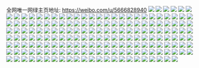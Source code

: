 全网唯一网绿主页地址: https://weibo.com/u/5666828940 
![](https://wx4.sinaimg.cn/mw2000/006bvr4Mly1h8xcq5hfs6j30u01hcthp.jpg) 
![](https://wx4.sinaimg.cn/mw2000/006bvr4Mly1h8xcq4tu5nj30u01hck2r.jpg) 
![](https://wx4.sinaimg.cn/mw2000/006bvr4Mly1h8wt7eye46j30u00u0771.jpg) 
![](https://wx4.sinaimg.cn/mw2000/006bvr4Mly1h8viuym00cj30u01hc112.jpg) 
![](https://wx4.sinaimg.cn/mw2000/006bvr4Mly1h8viv0ogl2j30u00u0771.jpg) 
![](https://wx4.sinaimg.cn/mw2000/006bvr4Mly1h8v2hab1xxj31400u0wlq.jpg) 
![](https://wx4.sinaimg.cn/mw2000/006bvr4Mly1h8v2hanjcmj30u01400zp.jpg) 
![](https://wx4.sinaimg.cn/mw2000/006bvr4Mly1h8v2hj9zlbj30mi0ihgny.jpg) 
![](https://wx4.sinaimg.cn/mw2000/006bvr4Mly1h8v0if2q0vj313y0u00w8.jpg) 
![](https://wx4.sinaimg.cn/mw2000/006bvr4Mly1h8pisp9ih5j31ni2yoqv5.jpg) 
![](https://wx4.sinaimg.cn/mw2000/006bvr4Mly1h8ieqih2thj30yi1pce81.jpg) 
![](https://wx4.sinaimg.cn/mw2000/006bvr4Mly1h8ieiontz3j31ck1spasq.jpg) 
![](https://wx4.sinaimg.cn/mw2000/006bvr4Mly1h8e3nb1c2tj31nm2yo4qq.jpg) 
![](https://wx4.sinaimg.cn/mw2000/006bvr4Mly1h8aoiij21cj30ep0hbmz2.jpg) 
![](https://wx4.sinaimg.cn/mw2000/006bvr4Mly1h8a9ck78waj32c0340hdu.jpg) 
![](https://wx4.sinaimg.cn/mw2000/006bvr4Mly1h8a9bybdl3j32if25gx6p.jpg) 
![](https://wx4.sinaimg.cn/mw2000/006bvr4Mly1h8a9cmzofsj31sc2ds4qq.jpg) 
![](https://wx4.sinaimg.cn/mw2000/006bvr4Mly1h899v9ice6j31461hkqow.jpg) 
![](https://wx4.sinaimg.cn/mw2000/006bvr4Mly1h88j7ut42vj31nm2yo4qq.jpg) 
![](https://wx4.sinaimg.cn/mw2000/006bvr4Mly1h874v74xulj30yi1pcqed.jpg) 
![](https://wx4.sinaimg.cn/mw2000/006bvr4Mly1h86ulrwqbyj30yi1pc4qp.jpg) 
![](https://wx4.sinaimg.cn/mw2000/006bvr4Mly1h84zgojbt3j31o02yoe82.jpg) 
![](https://wx4.sinaimg.cn/mw2000/006bvr4Mly1h81994jfwij31o32847wh.jpg) 
![](https://wx4.sinaimg.cn/mw2000/006bvr4Mly1h81996twhvj31sc2dse82.jpg) 
![](https://wx4.sinaimg.cn/mw2000/006bvr4Mly1h81997ifl7j30pn12gwpf.jpg) 
![](https://wx4.sinaimg.cn/mw2000/006bvr4Mly1h819937yroj311w1ejtx5.jpg) 
![](https://wx4.sinaimg.cn/mw2000/006bvr4Mly1h800nudvakj30zk1bejuz.jpg) 
![](https://wx4.sinaimg.cn/mw2000/006bvr4Mly1h7z0v7n4zaj30t71fyqdf.jpg) 
![](https://wx4.sinaimg.cn/mw2000/006bvr4Mly1h7y2qtqcv4j31o0280npd.jpg) 
![](https://wx4.sinaimg.cn/mw2000/006bvr4Mly1h7xktalndxj318z0u0gr0.jpg) 
![](https://wx4.sinaimg.cn/mw2000/006bvr4Mly1h7wuki0w60j30u0140zys.jpg) 
![](https://wx4.sinaimg.cn/mw2000/006bvr4Mly1h7vf1z7osnj31m62vdkjl.jpg) 
![](https://wx4.sinaimg.cn/mw2000/006bvr4Mly1h7u1ox1700j30jg0jgjs3.jpg) 
![](https://wx4.sinaimg.cn/mw2000/006bvr4Mly1h7ten9lf26j30wi1eytgv.jpg) 
![](https://wx4.sinaimg.cn/mw2000/006bvr4Mly1h7rx5sukovj30k00zkdhn.jpg) 
![](https://wx4.sinaimg.cn/mw2000/006bvr4Mly1h7rrh8dgs4j31sc2dskjm.jpg) 
![](https://wx4.sinaimg.cn/mw2000/006bvr4Mly1h7roanvvncj32c0340qv6.jpg) 
![](https://wx4.sinaimg.cn/mw2000/006bvr4Mly1h7qk8pa0ruj317m1m57wh.jpg) 
![](https://wx4.sinaimg.cn/mw2000/006bvr4Mly1h7n4u98irej31b71qwqv5.jpg) 
![](https://wx4.sinaimg.cn/mw2000/006bvr4Mly1h7n4u8ar1lj32ar340kjl.jpg) 
![](https://wx4.sinaimg.cn/mw2000/006bvr4Mly1h7n4u9pzm5j311d1dtwxn.jpg) 
![](https://wx4.sinaimg.cn/mw2000/006bvr4Mly1h7leyoef89j30u01hc425.jpg) 
![](https://wx4.sinaimg.cn/mw2000/006bvr4Mly1h7ktlvkvsoj30yi1pcapq.jpg) 
![](https://wx4.sinaimg.cn/mw2000/006bvr4Mly1h7kqbez7mzj31p529i4ou.jpg) 
![](https://wx4.sinaimg.cn/mw2000/006bvr4Mly1h7kqbg8h02j329n377hdt.jpg) 
![](https://wx4.sinaimg.cn/mw2000/006bvr4Mly1h7fh8z2jhuj30u0140q3l.jpg) 
![](https://wx4.sinaimg.cn/mw2000/006bvr4Mly1h7eh8bkpluj30u013sjxy.jpg) 
![](https://wx4.sinaimg.cn/mw2000/006bvr4Mly1h7dyc3qdbbj32yo1o0gsm.jpg) 
![](https://wx4.sinaimg.cn/mw2000/006bvr4Mly1h7dyc4s0epj32yo1o0aey.jpg) 
![](https://wx4.sinaimg.cn/mw2000/006bvr4Mly1h79ch2rocaj30vs0u0jt4.jpg) 
![](https://wx4.sinaimg.cn/mw2000/006bvr4Mly1h74z0fpn0lj32c0340438.jpg) 
![](https://wx4.sinaimg.cn/mw2000/006bvr4Mly1h73fdfut7oj32c0340k7y.jpg) 
![](https://wx4.sinaimg.cn/mw2000/006bvr4Mly1h72r3w6qn8j31o02yo7wi.jpg) 
![](https://wx4.sinaimg.cn/mw2000/006bvr4Mly1h72dnz969vj32a4340tgv.jpg) 
![](https://wx4.sinaimg.cn/mw2000/006bvr4Mly1h71axtf2ygj30kx0hzdhk.jpg) 
![](https://wx4.sinaimg.cn/mw2000/006bvr4Mly1h71br40w3qj30yi1pcgx9.jpg) 
![](https://wx4.sinaimg.cn/mw2000/006bvr4Mly1h71b01azayj30yi1pctkc.jpg) 
![](https://wx4.sinaimg.cn/mw2000/006bvr4Mly1h71bcs087xj30yi1pctnn.jpg) 
![](https://wx4.sinaimg.cn/mw2000/006bvr4Mly1h71b6mftg2j30u01hct9t.jpg) 
![](https://wx4.sinaimg.cn/mw2000/006bvr4Mly1h71b6ms3btj30u01hc3zy.jpg) 
![](https://wx4.sinaimg.cn/mw2000/006bvr4Mly1h71b03wunbj30yi1pc4dq.jpg) 
![](https://wx4.sinaimg.cn/mw2000/006bvr4Mly1h71b00h5zvj30yi1pcto1.jpg) 
![](https://wx4.sinaimg.cn/mw2000/006bvr4Mly1h71b6m1ke9j30u01sxndj.jpg) 
![](https://wx4.sinaimg.cn/mw2000/006bvr4Mly1h713tdr45xj32a7340hdt.jpg) 
![](https://wx4.sinaimg.cn/mw2000/006bvr4Mly1h713wt3qswj32ai340hdt.jpg) 
![](https://wx4.sinaimg.cn/mw2000/006bvr4Mly1h6zw3mqm4vj32c0340gzd.jpg) 
![](https://wx4.sinaimg.cn/mw2000/006bvr4Mly1h6udafi3p8j30tr0q5q5w.jpg) 
![](https://wx4.sinaimg.cn/mw2000/006bvr4Mly1h6rv728twmj31o02yotgl.jpg) 
![](https://wx4.sinaimg.cn/mw2000/006bvr4Mly1h6rsonyfdqj32a8340kjm.jpg) 
![](https://wx4.sinaimg.cn/mw2000/006bvr4Mly1h6qxdiun0dj329b340u0x.jpg) 
![](https://wx4.sinaimg.cn/mw2000/006bvr4Mly1h6pxbmt4fsj327w340u0x.jpg) 
![](https://wx4.sinaimg.cn/mw2000/006bvr4Mly1h6piswvyndj30yi1pcaqr.jpg) 
![](https://wx4.sinaimg.cn/mw2000/006bvr4Mly1h6pisgi002j30yi1pc16a.jpg) 
![](https://wx4.sinaimg.cn/mw2000/006bvr4Mly1h6oponr1gdj32bz340tee.jpg) 
![](https://wx4.sinaimg.cn/mw2000/006bvr4Mly1h6ocxn8zsrj32c0340q7o.jpg) 
![](https://wx4.sinaimg.cn/mw2000/006bvr4Mly1h6ocxoob90j32c0340u0x.jpg) 
![](https://wx4.sinaimg.cn/mw2000/006bvr4Mly1h6nubuy38uj32be340u0x.jpg) 
![](https://wx4.sinaimg.cn/mw2000/006bvr4Mly1h6n9apm4z2j32c03407wi.jpg) 
![](https://wx4.sinaimg.cn/mw2000/006bvr4Mly1h6mohnwq74j31o02yon1c.jpg) 
![](https://wx4.sinaimg.cn/mw2000/006bvr4Mly1h6m5e4e602j32al323qv5.jpg) 
![](https://wx4.sinaimg.cn/mw2000/006bvr4Mly1h6m5e39actj32b93400xs.jpg) 
![](https://wx4.sinaimg.cn/mw2000/006bvr4Mly1h6e23sa9j7j30u01hcn24.jpg) 
![](https://wx4.sinaimg.cn/mw2000/006bvr4Mly1h6cxzmphdsj31400u07b1.jpg) 
![](https://wx4.sinaimg.cn/mw2000/006bvr4Mly1h6crlhqommj30s10armyj.jpg) 
![](https://wx4.sinaimg.cn/mw2000/006bvr4Mly1h6c4dqp9i5j30t412vaap.jpg) 
![](https://wx4.sinaimg.cn/mw2000/006bvr4Mly1h6bq4katkij30iv0ccdgl.jpg) 
![](https://wx4.sinaimg.cn/mw2000/006bvr4Mly1h6bn6vii0lj30u015a450.jpg) 
![](https://wx4.sinaimg.cn/mw2000/006bvr4Mly1h6bn6v791ij30u0140jt9.jpg) 
![](https://wx4.sinaimg.cn/mw2000/006bvr4Mly1h69xviee4ej30u01hcgvo.jpg) 
![](https://wx4.sinaimg.cn/mw2000/006bvr4Mly1h68lq0xrnkj30u01hc43w.jpg) 
![](https://wx4.sinaimg.cn/mw2000/006bvr4Mly1h67mj8j1r0j31400u0dmu.jpg) 
![](https://wx4.sinaimg.cn/mw2000/006bvr4Mly1h67lqkk6ltj30u01hcq74.jpg) 
![](https://wx4.sinaimg.cn/mw2000/006bvr4Mly1h5vhwov400j30u01hcjwq.jpg) 
![](https://wx4.sinaimg.cn/mw2000/006bvr4Mly1h5tfgsjhqoj30u01407de.jpg) 
![](https://wx4.sinaimg.cn/mw2000/006bvr4Mly1h5t6lm8rvfj30r11c1gp2.jpg) 
![](https://wx4.sinaimg.cn/mw2000/006bvr4Mly1h5t6lmhtmoj309q09qmx9.jpg) 
![](https://wx4.sinaimg.cn/mw2000/006bvr4Mly1h5sgpprdj5j30u01hcajn.jpg) 
![](https://wx4.sinaimg.cn/mw2000/006bvr4Mly1h5sgpqcvdoj30u01hcq8n.jpg) 
![](https://wx4.sinaimg.cn/mw2000/006bvr4Mly1h5tkg2y12mj30u01hcdk4.jpg) 
![](https://wx4.sinaimg.cn/mw2000/006bvr4Mly1h5sak1zz65j30u01hctfy.jpg) 
![](https://wx4.sinaimg.cn/mw2000/006bvr4Mly1h5s8o9mailj30u01hcjxf.jpg) 
![](https://wx4.sinaimg.cn/mw2000/006bvr4Mly1h5s41sdjkfj30u01hcae4.jpg) 
![](https://wx4.sinaimg.cn/mw2000/006bvr4Mly1h5s0w97lp4j30q3170n05.jpg) 
![](https://wx4.sinaimg.cn/mw2000/006bvr4Mly1h5s0w9k0nmj30pt15htbe.jpg) 
![](https://wx4.sinaimg.cn/mw2000/006bvr4Mly1h5s0w9twc5j30pw16ltb3.jpg) 
![](https://wx4.sinaimg.cn/mw2000/006bvr4Mly1h5okpuqn99j30u0140q93.jpg) 
![](https://wx4.sinaimg.cn/mw2000/006bvr4Mly1h5muhembfvj30u0140tek.jpg) 
![](https://wx4.sinaimg.cn/mw2000/006bvr4Mly1h5mugzkkhaj30qr0zx0xk.jpg) 
![](https://wx4.sinaimg.cn/mw2000/006bvr4Mly1h5l446fu4zj30u015cdlt.jpg) 
![](https://wx4.sinaimg.cn/mw2000/006bvr4Mly1h5l4475w3wj30u01400yh.jpg) 
![](https://wx4.sinaimg.cn/mw2000/006bvr4Mly1h5l445kvulj30u0140gsl.jpg) 
![](https://wx4.sinaimg.cn/mw2000/006bvr4Mly1h5l44an9uuj30u01sygpx.jpg) 
![](https://wx4.sinaimg.cn/mw2000/006bvr4Mly1h56nt5o52oj30u01hcgt8.jpg) 
![](https://wx4.sinaimg.cn/mw2000/006bvr4Mly1h50g6zi47dj30u0141ael.jpg) 
![](https://wx4.sinaimg.cn/mw2000/006bvr4Mly1h4ym2oy32mj30u01hcwm2.jpg) 
![](https://wx4.sinaimg.cn/mw2000/006bvr4Mly1h4ym2nvtdmj30u01hcahq.jpg) 
![](https://wx4.sinaimg.cn/mw2000/006bvr4Mly1h4sgi299rjj31400u0grm.jpg) 
![](https://wx4.sinaimg.cn/mw2000/006bvr4Mly1h4rocz9oaej30u01407bb.jpg) 
![](https://wx4.sinaimg.cn/mw2000/006bvr4Mly1h4rabu1ehmj31hc0u0tgj.jpg) 
![](https://wx4.sinaimg.cn/mw2000/006bvr4Mly1h4rafvyclxj31hc0u0wn7.jpg) 
![](https://wx4.sinaimg.cn/mw2000/006bvr4Mly1h4orjnfrfoj30u01407a1.jpg) 
![](https://wx4.sinaimg.cn/mw2000/006bvr4Mly1h4orjmpfhhj30u01hcwow.jpg) 
![](https://wx4.sinaimg.cn/mw2000/006bvr4Mly1h4orpiotqdj31400u0q9n.jpg) 
![](https://wx4.sinaimg.cn/mw2000/006bvr4Mly1h4lb83858yj30h10mq763.jpg) 
![](https://wx4.sinaimg.cn/mw2000/006bvr4Mly1h4jdu2wnm0j30u01407cz.jpg) 
![](https://wx4.sinaimg.cn/mw2000/006bvr4Mly1h4je300734j30u01hc0ws.jpg) 
![](https://wx4.sinaimg.cn/mw2000/006bvr4Mly1h4j4adju0mj30u014xagr.jpg) 
![](https://wx4.sinaimg.cn/mw2000/006bvr4Mly1h4go00hgipj30u01hcn6z.jpg) 
![](https://wx4.sinaimg.cn/mw2000/006bvr4Mly1h4ey3uu61fj30zk0qodo4.jpg) 
![](https://wx4.sinaimg.cn/mw2000/006bvr4Mly1h4dj52y965j30u00jm0v0.jpg) 
![](https://wx4.sinaimg.cn/mw2000/006bvr4Mly1h4d7zfvmiyj30u0140grw.jpg) 
![](https://wx4.sinaimg.cn/mw2000/006bvr4Mly1h4d7zgdn13j30u0140agc.jpg) 
![](https://wx4.sinaimg.cn/mw2000/006bvr4Mly1h4c5xfsb8xj30nu08et9h.jpg) 
![](https://wx4.sinaimg.cn/mw2000/006bvr4Mly1h49ynd5p2yj313y0u0afv.jpg) 
![](https://wx4.sinaimg.cn/mw2000/006bvr4Mly1h49zcamz4pj30u013y0zh.jpg) 
![](https://wx4.sinaimg.cn/mw2000/006bvr4Mly1h48p77ec9zj30u013y43h.jpg) 
![](https://wx4.sinaimg.cn/mw2000/006bvr4Mly1h48iai9rlqj31400u07bj.jpg) 
![](https://wx4.sinaimg.cn/mw2000/006bvr4Mly1h46dsqy0xcj30u01hc4br.jpg) 
![](https://wx4.sinaimg.cn/mw2000/006bvr4Mly1h45hotxss4j30u013zqd6.jpg) 
![](https://wx4.sinaimg.cn/mw2000/006bvr4Mly1h42ylrz3uij30u01hc7dm.jpg) 
![](https://wx4.sinaimg.cn/mw2000/006bvr4Mly1h42ylreavwj30u014043i.jpg) 
![](https://wx4.sinaimg.cn/mw2000/006bvr4Mly1h425g302gwj30u0140q9w.jpg) 
![](https://wx4.sinaimg.cn/mw2000/006bvr4Mly1h41t5f7h53j30u0140aez.jpg) 
![](https://wx4.sinaimg.cn/mw2000/006bvr4Mly1h41t5fmkv0j30u0140dkx.jpg) 
![](https://wx4.sinaimg.cn/mw2000/006bvr4Mly1h41t5epv7ej30u0140tdv.jpg) 
![](https://wx4.sinaimg.cn/mw2000/006bvr4Mly1h3za945cw0j31400u0tfv.jpg) 
![](https://wx4.sinaimg.cn/mw2000/006bvr4Mly1h3za93jprqj30kc105tdr.jpg) 
![](https://wx4.sinaimg.cn/mw2000/006bvr4Mly1h3xcfvfcd7j30u01hcqc6.jpg) 
![](https://wx4.sinaimg.cn/mw2000/006bvr4Mly1h3wc6bqnfkj30u013i7ag.jpg) 
![](https://wx4.sinaimg.cn/mw2000/006bvr4Mly1h3uvpjhixyj30u01hc7e5.jpg) 
![](https://wx4.sinaimg.cn/mw2000/006bvr4Mly1h3unmxn4v7j31400u00z3.jpg) 
![](https://wx4.sinaimg.cn/mw2000/006bvr4Mly1h3rnwq42hyj30u0140wih.jpg) 
![](https://wx4.sinaimg.cn/mw2000/006bvr4Mly1h3q35vjhbbj31400u045w.jpg) 
![](https://wx4.sinaimg.cn/mw2000/006bvr4Mly1h3q35v1675j30o00w1q95.jpg) 
![](https://wx4.sinaimg.cn/mw2000/006bvr4Mly1h3p448i6wtj30u01hcajq.jpg) 
![](https://wx4.sinaimg.cn/mw2000/006bvr4Mly1h3oxwljik1j30u014010k.jpg) 
![](https://wx4.sinaimg.cn/mw2000/006bvr4Mly1h3oxwkz5bqj30u01400yf.jpg) 
![](https://wx4.sinaimg.cn/mw2000/006bvr4Mly1h3oxwm5er8j30u014cah4.jpg) 
![](https://wx4.sinaimg.cn/mw2000/006bvr4Mly1h3nr6k5wbsj31400u044k.jpg) 
![](https://wx4.sinaimg.cn/mw2000/006bvr4Mly1h3lfc8bvvoj30u01hcae6.jpg) 
![](https://wx4.sinaimg.cn/mw2000/006bvr4Mly1h3jkrrbppcj30u01hcwmw.jpg) 
![](https://wx4.sinaimg.cn/mw2000/006bvr4Mly1h3jdzqf8tfj31400u0gus.jpg) 
![](https://wx4.sinaimg.cn/mw2000/006bvr4Mly1h3j3bmh7p2j31400u0jxz.jpg) 
![](https://wx4.sinaimg.cn/mw2000/006bvr4Mly1h3j3bnlcyoj30tl13gn73.jpg) 
![](https://wx4.sinaimg.cn/mw2000/006bvr4Mly1h3i2w0iblij30u014043u.jpg) 
![](https://wx4.sinaimg.cn/mw2000/006bvr4Mly1h3gvl2lliaj31400u0dlh.jpg) 
![](https://wx4.sinaimg.cn/mw2000/006bvr4Mly1h3gvl30odvj30u013z7bu.jpg) 
![](https://wx4.sinaimg.cn/mw2000/006bvr4Mly1h3gvl3fip1j30ra10ewji.jpg) 
![](https://wx4.sinaimg.cn/mw2000/006bvr4Mly1h3fqmf4445j30u013zqc3.jpg) 
![](https://wx4.sinaimg.cn/mw2000/006bvr4Mly1h3fo458tvlj31400u0tev.jpg) 
![](https://wx4.sinaimg.cn/mw2000/006bvr4Mly1h3ehcfh5cdj31hc0u0tgp.jpg) 
![](https://wx4.sinaimg.cn/mw2000/006bvr4Mly1h3egtyv6z6j31hc0u012y.jpg) 
![](https://wx4.sinaimg.cn/mw2000/006bvr4Mly1h3cakhwt9hj30u0140n3k.jpg) 
![](https://wx4.sinaimg.cn/mw2000/006bvr4Mly1h3cakigkihj30u014044g.jpg) 
![](https://wx4.sinaimg.cn/mw2000/006bvr4Mly1h3cakhbra0j31400u0dlf.jpg) 
![](https://wx4.sinaimg.cn/mw2000/006bvr4Mly1h3cakixnznj30u014045h.jpg) 
![](https://wx4.sinaimg.cn/mw2000/006bvr4Mly1h39x2h2h4jj30u0140wky.jpg) 
![](https://wx4.sinaimg.cn/mw2000/006bvr4Mly1h39v1tm0mkj30u01hc10r.jpg) 
![](https://wx4.sinaimg.cn/mw2000/006bvr4Mly1h39v1u2krcj30u01hcqak.jpg) 
